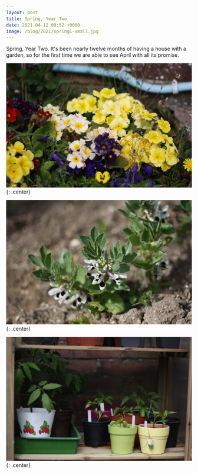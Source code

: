 ```yaml
---
layout: post
title: Spring, Year Two
date: 2021-04-12 09:52 +0000
image: /blog/2021/spring1-small.jpg
---
```


Spring, Year Two. It's been nearly twelve months of having a house with a garden, so for the first time we are able to see April with all its promise.

![](/blog/2021/spring1.jpg){: .center}

![](/blog/2021/spring2.jpg){: .center}

![](/blog/2021/spring3.jpg){: .center}